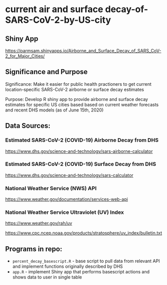# current air and surface decay-of-SARS-CoV-2-by-US-city

## Shiny App
https://parmsam.shinyapps.io/Airborne_and_Surface_Decay_of_SARS_CoV-2_for_Major_Cities/

## Significance and Purpose
Significance: Make it easier for public health practioners to get current location-specific SARS-CoV-2 airborne or surface decay estimates

Purpose: Develop R shiny app to provide airborne and surface decay estimates for specific US cities based based on current weather forecasts and recent DHS models (as of June 15th, 2020)

## Data Sources:
### Estimated SARS-CoV-2 (COVID-19) Airborne Decay from DHS
https://www.dhs.gov/science-and-technology/sars-airborne-calculator
### Estimated SARS-CoV-2 (COVID-19) Surface Decay from DHS
https://www.dhs.gov/science-and-technology/sars-calculator
### National Weather Service (NWS) API
https://www.weather.gov/documentation/services-web-api
### National Weather Service Ultraviolet (UV) Index 
https://www.weather.gov/rah/uv

https://www.cpc.ncep.noaa.gov/products/stratosphere/uv_index/bulletin.txt

## Programs in repo:
* `percent_decay_basescript.R` - base script to pull data from relevant API and implement functions originally described by DHS
* `app.R` - implement Shiny app that performs basescript actions and shows data to user in single table
